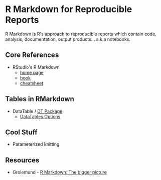 # R Markdown for Reproducible Reports

R Markdown is R's approach to reproducible reports which contain code, analysis, documentation, output products... a.k.a notebooks.

## Core References
- RStudio's R Markdown
  - [home page](https://rmarkdown.rstudio.com/index.html)
  - [book](https://bookdown.org/yihui/rmarkdown/)
  - [cheatsheet](https://rstudio.com/wp-content/uploads/2016/03/rmarkdown-cheatsheet-2.0.pdf?_ga=2.203920153.827268001.1590954168-246389919.1568690654)

## Tables in RMarkdown
- DataTable / [DT Package](https://rstudio.github.io/DT/)
  - [DataTables Options](https://rstudio.github.io/DT/options.html)

## Cool Stuff
- Parameterized knitting

## Resources
- Grolemund - [R Markdown: The bigger picture](https://rstudio.com/resources/rstudioconf-2019/r-markdown-the-bigger-picture/)
